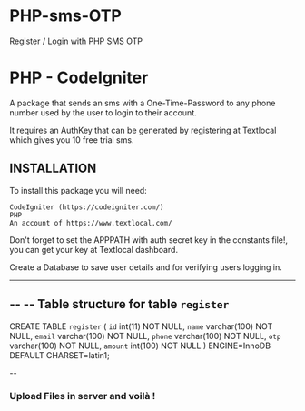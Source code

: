 # PHP-sms-OTP
Register / Login with PHP SMS OTP 


# PHP - CodeIgniter

A package that sends an sms with a One-Time-Password to any phone number used by the user to login to their account.

It requires an AuthKey that can be generated by registering at Textlocal which gives you 10 free trial sms.


  ##  INSTALLATION

To install this package you will need:

    CodeIgniter (https://codeigniter.com/)
    PHP
    An account of https://www.textlocal.com/



Don't forget to set the APPPATH with auth secret key in the constants file!, you can get your key at Textlocal dashboard.



Create a Database to save user details and for verifying users logging in. 

-- --------------------------------------------------------

--
-- Table structure for table `register`
--

CREATE TABLE `register` (
  `id` int(11) NOT NULL,
  `name` varchar(100) NOT NULL,
  `email` varchar(100) NOT NULL,
  `phone` varchar(100) NOT NULL,
  `otp` varchar(100) NOT NULL,
  `amount` int(100) NOT NULL
) ENGINE=InnoDB DEFAULT CHARSET=latin1;

--
 
 
 
 
 ### Upload Files in server and voilà !
